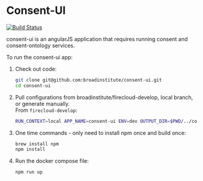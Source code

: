 Consent-UI
==========

[![Build Status](https://travis-ci.org/DataBiosphere/consent-ui.svg?branch=develop)](https://travis-ci.org/DataBiosphere/consent-ui)

consent-ui is an angularJS application that requires running consent and consent-ontology services.

To run the consent-ui app:

1. Check out code:

    ```bash
    git clone git@github.com:broadinstitute/consent-ui.git
    cd consent-ui
    ```
2. Pull configurations from broadinstitute/firecloud-develop, local branch, or generate manually.  
   From `firecloud-develop`:
   
    ```bash
    RUN_CONTEXT=local APP_NAME=consent-ui ENV=dev OUTPUT_DIR=$PWD/../consent-ui/config ./configure.rb
    ```

3. One time commands - only need to install npm once and build once:
  
    ```bash
    brew install npm
    npm install
    ``` 
  
4. Run the docker compose file:

    ```bash
    npm run up
    ```
